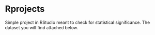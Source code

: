 # Rprojects
Simple project in RStudio meant to check for statistical significance. 
The dataset you will find attached below. 
